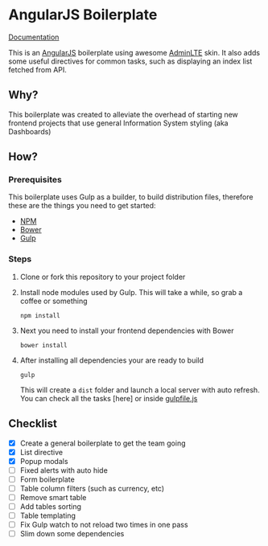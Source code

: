 # AngularJS Boilerplate #

[Documentation](docs/index.md)

This is an [AngularJS](https://angularjs.org/) boilerplate using awesome [AdminLTE](https://almsaeedstudio.com/preview) skin. It also adds some useful directives for common tasks, such as displaying an index list fetched from API.

## Why? ##

This boilerplate was created to alleviate the overhead of starting new frontend projects that use general Information System styling (aka Dashboards)

## How? ##

### Prerequisites ###

This boilerplate uses Gulp as a builder, to build distribution files, therefore these are the things you need to get started:

* [NPM](https://nodejs.org/en/)
* [Bower](http://bower.io/)
* [Gulp](http://gulpjs.com/)

### Steps ###

1. Clone or fork this repository to your project folder
2. Install node modules used by Gulp. This will take a while, so grab a coffee or something

    `npm install`
    
3. Next you need to install your frontend dependencies with Bower

    `bower install`
    
4. After installing all dependencies your are ready to build

    `gulp`
    
    This will create a `dist` folder and launch a local server with auto refresh. You can check all the tasks [here] or inside [gulpfile.js](gulpfile.js)

## Checklist ##

- [x] Create a general boilerplate to get the team going
- [x] List directive
- [x] Popup modals
- [ ] Fixed alerts with auto hide
- [ ] Form boilerplate
- [ ] Table column filters (such as currency, etc)
- [ ] Remove smart table
- [ ] Add tables sorting
- [ ] Table templating
- [ ] Fix Gulp watch to not reload two times in one pass
- [ ] Slim down some dependencies